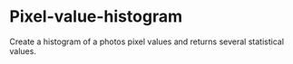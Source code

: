 # Pixel-value-histogram
Create a histogram of a photos pixel values and returns several statistical values.
